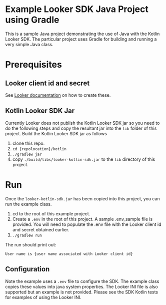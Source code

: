 # Example Looker SDK Java Project using Gradle

This is a sample Java project demonstrating the use of Java with the Kotlin
Looker SDK. The particular project uses Gradle for building and running a very
simple Java class.

# Prerequisites

## Looker client id and secret

See [Looker documentation](https://docs.looker.com/reference/api-and-integration/api-auth#authentication_with_an_sdk)
on how to create these.

## Kotlin Looker SDK Jar

Currently Looker does not publish the Kotlin Looker SDK jar so you need to do
the following steps and copy the resultant jar into the `lib` folder of this project. Build
the Kotlin Looker SDK jar as follows

1. clone this repo.
2. `cd {repolocation}/kotlin`
3. `./gradlew jar`
4. copy `./build/libs/looker-kotlin-sdk.jar` to the `lib` directory of this
   project.

# Run

Once the `looker-kotlin-sdk.jar` has been copied into this project, you can run
the example class.

1. cd to the root of this example project.
2. Create a `.env` in the root of this project. A sample .env_sample file is
   provided. You will need to populate the .env file with the Looker client id and
   secret obtained earlier.
3. `./gradlew run`

The run should print out:

`User name is {user name associated with Looker client id}`

## Configuration

Note the example uses a `.env` file to configure the SDK. The example class
copies these values into java system properties. The Looker INI file is also
supported but an example is not provided. Please see the SDK Kotlin tests for
examples of using the Looker INI.
